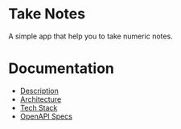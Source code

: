 # Take Notes

A simple app that help you to take numeric notes.


# Documentation

* [Description](./docs/description.md)
* [Architecture](./docs/architecture.md) 
* [Tech Stack](./docs/techstack.md)
* [OpenAPI Specs](./docs/openapi.yaml)
